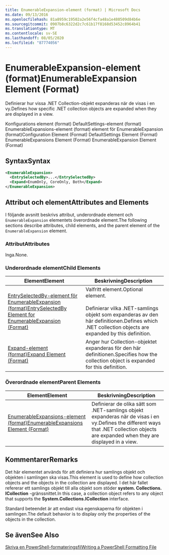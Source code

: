 ```yaml
---
title: EnumerableExpansion-element (format) | Microsoft Docs
ms.date: 09/13/2016
ms.openlocfilehash: 81a8959c19502a2e56f4cfa48a1e480509d84b6e
ms.sourcegitcommit: 0907b8c6322d2c7c61b17f8168d53452c8964b41
ms.translationtype: MT
ms.contentlocale: sv-SE
ms.lasthandoff: 08/05/2020
ms.locfileid: "87774056"
---
```

# <a name="enumerableexpansion-element-format"></a><span data-ttu-id="6506e-102">EnumerableExpansion-element (format)</span><span class="sxs-lookup"><span data-stu-id="6506e-102">EnumerableExpansion Element (Format)</span></span>

<span data-ttu-id="6506e-103">Definierar hur vissa .NET Collection-objekt expanderas när de visas i en vy.</span><span class="sxs-lookup"><span data-stu-id="6506e-103">Defines how specific .NET collection objects are expanded when they are displayed in a view.</span></span>

<span data-ttu-id="6506e-104">Konfigurations element (format) DefaultSettings-element (format) EnumerableExpansions-element (format) element för EnumerableExpansion (format)</span><span class="sxs-lookup"><span data-stu-id="6506e-104">Configuration Element (Format) DefaultSettings Element (Format) EnumerableExpansions Element (Format) EnumerableExpansion Element (Format)</span></span>

## <a name="syntax"></a><span data-ttu-id="6506e-105">Syntax</span><span class="sxs-lookup"><span data-stu-id="6506e-105">Syntax</span></span>

```xml
<EnumerableExpansion>
  <EntrySelectedBy>...</EntrySelectedBy>
  <Expand>EnumOnly, CoreOnly, Both</Expand>
</EnumerableExpansion>
```

## <a name="attributes-and-elements"></a><span data-ttu-id="6506e-106">Attribut och element</span><span class="sxs-lookup"><span data-stu-id="6506e-106">Attributes and Elements</span></span>

<span data-ttu-id="6506e-107">I följande avsnitt beskrivs attribut, underordnade element och `EnumerableExpansion` elementets överordnade element.</span><span class="sxs-lookup"><span data-stu-id="6506e-107">The following sections describe attributes, child elements, and the parent element of the `EnumerableExpansion` element.</span></span>

### <a name="attributes"></a><span data-ttu-id="6506e-108">Attribut</span><span class="sxs-lookup"><span data-stu-id="6506e-108">Attributes</span></span>

<span data-ttu-id="6506e-109">Inga.</span><span class="sxs-lookup"><span data-stu-id="6506e-109">None.</span></span>

### <a name="child-elements"></a><span data-ttu-id="6506e-110">Underordnade element</span><span class="sxs-lookup"><span data-stu-id="6506e-110">Child Elements</span></span>

|<span data-ttu-id="6506e-111">Element</span><span class="sxs-lookup"><span data-stu-id="6506e-111">Element</span></span>|<span data-ttu-id="6506e-112">Beskrivning</span><span class="sxs-lookup"><span data-stu-id="6506e-112">Description</span></span>|
|-------------|-----------------|
|[<span data-ttu-id="6506e-113">EntrySelectedBy-element för EnumerableExpansion (format)</span><span class="sxs-lookup"><span data-stu-id="6506e-113">EntrySelectedBy Element for EnumerableExpansion (Format)</span></span>](./entryselectedby-element-for-enumerableexpansion-format.md)|<span data-ttu-id="6506e-114">Valfritt element.</span><span class="sxs-lookup"><span data-stu-id="6506e-114">Optional element.</span></span><br /><br /> <span data-ttu-id="6506e-115">Definierar vilka .NET-samlings objekt som expanderas av den här definitionen.</span><span class="sxs-lookup"><span data-stu-id="6506e-115">Defines which .NET collection objects are expanded by this definition.</span></span>|
|[<span data-ttu-id="6506e-116">Expand-element (format)</span><span class="sxs-lookup"><span data-stu-id="6506e-116">Expand Element (Format)</span></span>](./expand-element-format.md)|<span data-ttu-id="6506e-117">Anger hur Collection-objektet expanderas för den här definitionen.</span><span class="sxs-lookup"><span data-stu-id="6506e-117">Specifies how the collection object is expanded for this definition.</span></span>|

### <a name="parent-elements"></a><span data-ttu-id="6506e-118">Överordnade element</span><span class="sxs-lookup"><span data-stu-id="6506e-118">Parent Elements</span></span>

|<span data-ttu-id="6506e-119">Element</span><span class="sxs-lookup"><span data-stu-id="6506e-119">Element</span></span>|<span data-ttu-id="6506e-120">Beskrivning</span><span class="sxs-lookup"><span data-stu-id="6506e-120">Description</span></span>|
|-------------|-----------------|
|[<span data-ttu-id="6506e-121">EnumerableExpansions-element (format)</span><span class="sxs-lookup"><span data-stu-id="6506e-121">EnumerableExpansions Element (Format)</span></span>](./enumerableexpansions-element-format.md)|<span data-ttu-id="6506e-122">Definierar de olika sätt som .NET-samlings objekt expanderas när de visas i en vy.</span><span class="sxs-lookup"><span data-stu-id="6506e-122">Defines the different ways that .NET collection objects are expanded when they are displayed in a view.</span></span>|

## <a name="remarks"></a><span data-ttu-id="6506e-123">Kommentarer</span><span class="sxs-lookup"><span data-stu-id="6506e-123">Remarks</span></span>

<span data-ttu-id="6506e-124">Det här elementet används för att definiera hur samlings objekt och objekten i samlingen ska visas.</span><span class="sxs-lookup"><span data-stu-id="6506e-124">This element is used to define how collection objects and the objects in the collection are displayed.</span></span> <span data-ttu-id="6506e-125">I det här fallet refererar ett samlings objekt till alla objekt som stöder  **system. Collections. ICollection** -gränssnittet.</span><span class="sxs-lookup"><span data-stu-id="6506e-125">In this case, a collection object refers to any object that supports the  **System.Collections.ICollection** interface.</span></span>

<span data-ttu-id="6506e-126">Standard beteendet är att endast visa egenskaperna för objekten i samlingen.</span><span class="sxs-lookup"><span data-stu-id="6506e-126">The default behavior is to display only the properties of the objects in the collection.</span></span>

## <a name="see-also"></a><span data-ttu-id="6506e-127">Se även</span><span class="sxs-lookup"><span data-stu-id="6506e-127">See Also</span></span>

[<span data-ttu-id="6506e-128">Skriva en PowerShell-formateringsfil</span><span class="sxs-lookup"><span data-stu-id="6506e-128">Writing a PowerShell Formatting File</span></span>](./writing-a-powershell-formatting-file.md)
